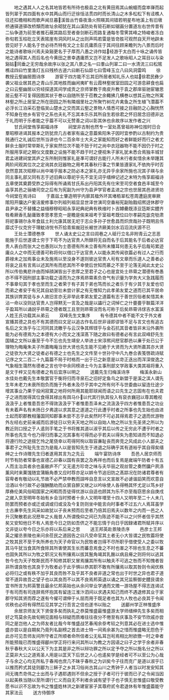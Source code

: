 <!-- { "loadSidebar": true } -->
　　地之遇其人人之名其地皆若有所待也极县之北有黄田焉其山蜿蟺而盘崒嵂而起皆列翠于其四面有水中其两山而行迂徐恬洁贯四时而长清山之木多松松下有迳樵人往还扣檐相和而歌声闻旦暮溪皆丛竹昏夜渔火照暎其间错若明星布地溪上有旧墩桥通驿道驿改桥頽而故址余砌犹在其山溪防处有钜石断如锯画分置道左右世传昔有二仙争道为前至者推石蔽其路后至者奋剑断石而路复通每冬雪霁其峰之特峻者冻白弥旬若玉柱矻立天表隂崖有洞风时从之出则声鸣若雷是皆竒胜可观然自天开地辟未尝见好于人能名于世必待杰特有文之士彭氏庸质庄于其间往顾来瞻列为八景而后时之能诗者歌咏兴焉夫染谿更名于子厚而八愚之诗作姑经游于太白而十咏之诵传皆地之遇得其人而后名也今黄田之景幸遇庸质又岂不足发人之歌咏昭人之耳目以与染谿姑同垂之无穷哉余故序以张之其八景之名一曰羣山列翠二曰一水清流三曰松隂樵迳四曰竹里渔灯五曰残桥古道六曰断石仙踪七曰雪峰玉立八曰风洞雷鸣
　　徐教授云壑幽居图诗序
　　游宦于四方能不忘其旧所居者知礼乐人也姑徐君民彝少袭父祖业居其邑之青山乐其地胜而幽闲夷旷有云霞林壑居室田园之可游息耕食也扁之曰云壑幽居以穷经探道其间学成贡之京师掌教于南皮升教于袁之郡庠驱驰宦辙思居云壑不可复得因图其状于巻以自随所至于莅教之余輙拂几横巻以想其云物之所寓林壑之所止居室之所在田园之所有隣烟里社之所聚竹树花卉禽鱼之所生植飞濳葢不必浮长江泊采石登临吴山楚水之交而其云壑之景物人情悉可接之目融防之心胸恍然不知身在他乡有官守之系也夫礼不忘其本乐乐其所自生若徐君之怀旧居念旧德非达于礼而明于乐者能之乎葢不可以无赞善之词以彰其休也余故序以发作者之兴
　　甘氏祠堂侑享嘏福诗序
　　祠堂非古制也然专一室处髙曾祖祢神位按时日合羣昭穆进谒其报本之防犹庶几古者家有庙之意葢紫阳朱子因时宜参酌以古制约为贵贱通行之礼诚后世所当讲也今二百余年士大夫之家能知而好之者鲜能好而行之者尤鲜余士服时常举斯礼于家矣然位次不能不狃于时之尚中衣冠器物不能不因仍于时之所服用享祀之期仪文度数之设施不能不趋于时之便视朱子家礼犹未悉合焉独丰城甘君孟进建祠堂其庐之东所制则惟家礼是凖可谓好古能行人所未行者矣惜余未举踵其两阶间观其位次之定询其衣冠器物之用考其春秋行事之节果皆遵家礼不依拘乎时否欤然意其次昭穆以尚中竭乎报本之防必本之家礼亦无异乎余家所施也况其子瑛与余同主事礼部又同有志于述旧典以尊祀乎先不宜无词乎缙绅记述之末特为侑享嘏福诗五章使其奠爵受胙之际得有所诵焉甘氏系出丹阳其先有仕宋至司空者食邑丰城至今庙享其邑之骊塘司空之后有为宪副为州守为县尹学官者孟进之宗也世居其邑进贤坊今祠堂在焉诗曰
　　于嘉兹土肇造明宇内廓其楹外环其堵栢翠松苍周遭庭庑审厥隂阳开牖达户爰洁爰修事尔列祖列祖显显世泽世演司空垂裕宪副贻戬绍熈迓休郡守县尹承之不替播之益缅穆穆昭昭永享祀典祀典有秩维时卜吉罇罍既涤豆笾斯实醴齐牲肴厥香孔飶庸致孝思孝思克一是瞻是俟来祖考于室祖考既位曰尔孝嗣克毖克劬肃将祀事锡尔永年食兹土利允康其居无圯于志众多孙子世愈昌而炽庶哉孙子既明且伟靡忒于仪克穷于理躭诗悦书芥拾青紫峩冠长裾世济厥美剑水滔滔流庆源不已
　　王处士濳德巻序
　　世人诵太史公之言曰闾巷之人砥行立名非附青云之志恶能施于后世遂谓士穷于下苟不为达官贵人所録将无自而名于后其能名于后者必达官贵人表白而张大之也愚则以为士患德有所未立善有所未臻耳何患无名乎后哉茍累迹庸众人之中而无德善可称将何以借口于达官贵人以能永其传闻欤葢必有过人之行而爵禄未之加焉事业未及施焉以至没身不遂则彼达官贵人茍有文章而乐道人之善者必将哀之且有言焉以述其所有而悲其所不幸使后世知而慕之不至于沦落无闻此太史公所以传伯夷悲许由而悼顔渊皆出于忠厚之至君子之心也是宜处士昻霄之潜德有巻愚亦不得不因刑部主事功载之请而为之序焉昻霄素负竒气有识量为学务大义急践履而不事章句其于孝也至而生之者荣于有子其于弟也笃而长之者乐于有少其于友爱也切而弟之者安于有兄其自幼至壮未尝计家之有无惟知力此孝弟友爱之道而已其平居命其族训育其徒与乡人故旧言亦无非举此孝弟友爱之道葢有志于善世厉俗者矣惜其未沾一命以没则达官贵人岂得黙无一言及之哉是以讄行之词悼亡之什亹亹乎聫篇洋洋乎盈耳所以诵説乎昻霄之德者既工且至则昻霄没而名可称于后矣昻霄讳俅吉水富溪人姓王氏功载其从弟云
　　双峰先生文集序
　　有令德其中者不能不文于外文者宣播其德之具也不有其德而曰文足以追古作名后世非诬即谬皆不足与言文也有追古名后之文浩乎与江河同其流皦乎与云汉争其辉铿乎与金石抗其音者皆非末沿外袭所能为必有德焉为之本德有大小而文之浅深髙下随之故曰有德者必有言此双峰舒先生国辅之文所以垂至于今不忘也先生靖安人举进士宋淳熈间厯官郡邑以亷于处已公于理物为晦庵朱夫子所嘉晦庵当世大贤也先生能不见絶于大贤而为大贤所嘉其亦大贤之徒欤为大贤之徒者必有德之士也先生之文传至十世孙守中凡九巻合表笺啓疏诗赋记序之文二百二十九篇葢不局于时格而一出于已之新意是以竒正迭出而浑深俊逸之气象相生蔼然有德者之言也守中余同榜进士今为主事刑部文学政事大类其祖将重入是文于梓又见有德者之有后宜序以明之
　　送戴先生归梅溪诗序
　　梅溪永新山水佳处也戴先生本敬罢官于衡将归而寻泉石之旧好定鱼鸟之新盟于是溪之滨人谓先生年未老力未衰所抱负而施于外者未及尽乎其中之所有何不与世委曲以留连仕途少增其事业乃果于投闲寂寞之地将何所用其能耶球闻而语之曰先生之志固有在也夫君子之进而居得其位食得其禄出有舆马仆以代其行执其役入有裒衣巍冠以尊其瞻视汲汲乎上者惟患吾忠不得效汲汲乎下者惟患吾泽未之流汲汲乎四方者惟患吾之功业有未着声名有未扬日夕弗遑以求其意之遂道之行此遭乎时者之所事也先生始也由进士起而职郡教相藩国同知郡事未尝不志乎此矣然时不可必其得焉君子之退而优游物外左经右史前亲戚而后游徒日以穷夫天地之所以自始人物之所以生先圣贤之所以为教近则口授之于人逺则手笔之于书将推其道以淑乎其后以传之无穷此不遭乎时者之所事也先生今也乃得归而事之况其事有可得而必乎若夫以得失为患知进而不知退必将遵行险之途揺乞怜之尾侥幸以苟得阿徇以取容亷耻丧而奔竞之风成此小人鄙夫之事君子之所耻先生岂为是哉人以是皆知先生于进退之际确乎其有道裕乎其自得矣缙绅之士作诗赠先生归者遂用其言为之先云
　　端午宴防诗序
　　吾邑人居京师而时节有防者常事也宣德乙卯春以国有丧罢之及再祥也而后复焉是嵗端午防者十有五人而主治具者余也虽敝庐不广又无逺方珍竒之味与夫华丽之观丝管之奏然牖户夙涤薰风时来菓馐随宜蒲觞角黍又应时荐亦足以娯令节追旧防之髙踪况在防诸君尊者有容卑者有敬动以礼节故不必严禁申教而諠哗自息言以文宣故不必谑谐謟笑而欢意自洽酒以令行故不必强酬酷劝而众賔自醉又继之以吟咏使人各得畅其怀尤足以笃乡好厚彝伦美风俗昭国家之闲暇而吾徒得优游以自适也顾其为乐不亦至哉窃思余自庚戌之嵗入京至明年冬始有乡会当时预者十余人又明年増至十四人又明年至二十人未几防罢而预者亦或迁或调或归或没及今复防则坐中能言向时事者不过五六人焉耳虽学士古亷李先生风采如故犹以子丧未预而后至者乃倍其旧焉夫以数年之内而一邑之人升沉聚散若此况厯年之乆哉昔人所谓俛仰之间已为陈迹不能不以之兴怀者信乎其然矣又安知他日不有人焉思今日之防如吾侪之不能忘情于向日乎因録诸君所赋并序以文非徒以夸今日之乐亦将以系后来之思
　　送王邦英赴景陵丞序
　　邑彦士王邦英之擢丞景陵也来问余莅民之道因告之曰凡受命官其土者无小大皆谓之民牧葢将使之牧其民不至于失所养也为天子命官以为民牧者岂得不尽所职乎借使受人之委以牧其马牛犹当食其所食除其所害使其生长而蕃息焉食之不时也害之不除也生息之不蕃也固失其所以为牧之职况又有所攘焉以拔其鬛角竭其乳酪以病且瘠之则将何以逃其咎今也为天子牧斯民而不知修其职又冒焉攘其所有以触夫不可逃之咎而不知愧者皆非所谓良牧也其良于为牧者必于此乎惧以恭其职不敢有所攘焉以取其咎则令闻优秩必将归之或有秩不加乎其良而咎不及乎其不良者非道之常也出于时世之异也君子道常不道异故吾之望子也以其良而不以其不良焉邦英退以诵之其兄监察御史醴艮谓余宜书所言为邦英警且朂余忆邦英始也从余问举业学通而文赡一游场屋不得志连谒试于有司而有司连辞焉怀抱其有留连江淮汴泗间以求遇夫知己而终不遇退修其业于家郡守知其贤而荐之遂有今擢可谓伸于乆屈而用于既足者也其为人牧也必良其于令闻优秩也必将有得然后见其学之行吾言之信也遂书以贻之
　　送郿州学正林惟盛序
　　余居京师友天下贤俊多矣而执礼之恭莫惟盛最惟盛游太学师缙绅先生多矣而相好之笃莫余先故旬朔见面相与辩疑而质难往往夜分不倦至有庆事及不安节欣戚亦尝同之是岂他人之为师友者比哉今年惟盛战艺春闱余沗考较之列意其必在进士选中惟盛亦尝以是自期矣乃竟列名副榜之首去进士特一间焉余甚为之惜而惟盛略无怨色于此亦可见吾师友间所守者正所顺者命所信者公无私耳岂茍焉相比附欲徼一时之幸者所能预哉已而惟盛得郿州学正将行来问其所以为教之方因语之曰子之学于余者非春秋乎春秋大义以公天下为主其是非之所以辩功罪之所以定予夺之所以施名分之所以正莫非大公之道焉圣人用是以匡天下后世之人心也逺矣学是经者可不以至公为心哉子与余之心均无所私于春闱也庶几不昧乎春秋之为训矣今子往而克广是道以淑乎已以推而矜式其徒则郿为三稣子之乡其习俗尚古其山川之秀钟于人者当以时发安知其间无瑰杰竒伟之士出而与子遇耶遇则不但余之授于子者可行于彼而已子之令闻当因以起美秩当随以至所谓行仁义而自无不利者余诚有望于子也子慎无怠惟盛曰敬受教愿书以识不忘故为书之惟盛姓林洪之新建宦家子其尊府贰令君退休有年惟盛葢能守其家法云
　　送方侍御序
